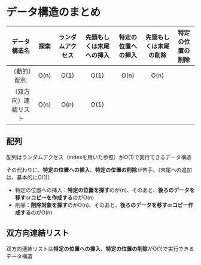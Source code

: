 # データ構造のまとめ

| データ構造名 | 探索 | ランダムアクセス | 先頭もしくは末尾への挿入 | 特定の位置への挿入 | 先頭もしくは末尾の削除 | 特定の位置の削除 |
| :---: | :---: | :---: | :---: | :---: | :---: | :---: |
| （動的）配列 | O(n) | O(1) | O(1) | O(n) | O(n)
| （双方向）連結リスト | O(n) | O(n) | O(1) | 

## 配列

配列はランダムアクセス（indexを用いた参照）がO(1)で実行できるデータ構造

その代わりに、**特定の位置への挿入**、**特定の位置の削除**が苦手。（末尾への追加は、基本的にO(1)）

* 特定の位置への挿入：**特定の位置を探す**のが(n)、そのあと、**後ろのデータを移す**or**コピーを作成する**のがO(n)
* 削除：**削除対象を探す**のがO(n)、そのあと、**後ろのデータを移す**or**コピー作成する**のがO(n)

## 双方向連結リスト

双方向連結リストは**特定の位置への挿入**、**特定の位置の削除**がO(1)で実行できるデータ構造


